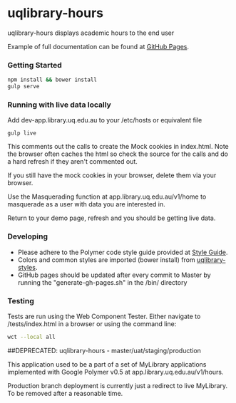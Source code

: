 # uqlibrary-hours

uqlibrary-hours displays academic hours to the end user

Example of full documentation can be found at [GitHub Pages](http://uqlibrary.github.io/uqlibrary-hours).

### Getting Started
```sh
npm install && bower install
gulp serve
```

### Running with live data locally
Add dev-app.library.uq.edu.au to your /etc/hosts or equivalent file

```
gulp live
```

This comments out the calls to create the Mock cookies in index.html.  Note the browser often caches the html so 
check the source for the calls and do a hard refresh if they aren't commented out.

If you still have the mock cookies in your browser, delete them via your browser.

Use the Masquerading function at app.library.uq.edu.au/v1/home to masquerade as a user with data you are interested in.

Return to your demo page, refresh and you should be getting live data.


### Developing
- Please adhere to the Polymer code style guide provided at [Style Guide](http://polymerelements.github.io/style-guide/). 
- Colors and common styles are imported (bower install) from [uqlibrary-styles](http://github.com/uqlibrary/uqlibrary-styles).
- GitHub pages should be updated after every commit to Master by running the "generate-gh-pages.sh" in the /bin/ directory

### Testing
Tests are run using the Web Component Tester. Either navigate to /tests/index.html in a browser or using the command line:
```sh
wct --local all
```

##DEPRECATED: uqlibrary-hours - master/uat/staging/production

This application used to be a part of a set of MyLibrary applications implemented with Google Polymer v0.5 at app.library.uq.edu.au/v1/hours.

Production branch deployment is currently just a redirect to live MyLibrary. To be removed after a reasonable time.


